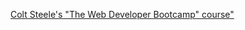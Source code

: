 [Colt Steele's "The Web Developer Bootcamp" course"](https://www.udemy.com/the-web-developer-bootcamp/)
